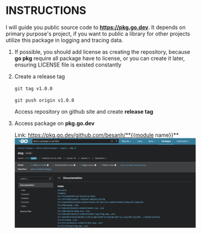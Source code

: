 # INSTRUCTIONS

I will guide you public source code to **https://pkg.go.dev**. It depends on primary purpose's project, if you want to public a library for other projects utilize this package in logging and tracing data.

1. If possible, you should add license as creating the repository, because **go pkg** require all package have to license, or
you can create it later, ensuring LICENSE file is existed constantly
2. Create a release tag

    `git tag v1.0.0`

    `git push origin v1.0.0`

    Access repository on github site and create **release tag**

3. Access package on **pkg.go.dev**

    Link: https://pkg.go.dev/github.com/besanh/**{{module name}}**
    ![Go PKG](./assets/images/go_pkg.png)